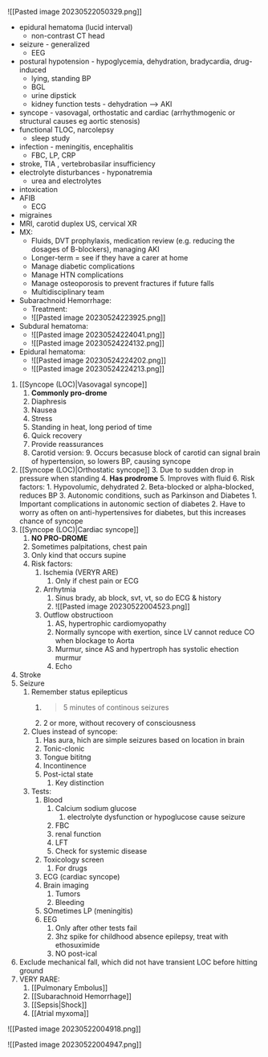 ![[Pasted image 20230522050329.png]]
-   epidural hematoma (lucid interval)
    -   non-contrast CT head
-   seizure - generalized
    -   EEG
-   postural hypotension - hypoglycemia, dehydration, bradycardia, drug-induced
    -   lying, standing BP
    -   BGL
    -   urine dipstick
    - kidney function tests - dehydration --> AKI
-   syncope - vasovagal, orthostatic and cardiac (arrhythmogenic or structural causes eg aortic stenosis)
-   functional TLOC, narcolepsy
    -   sleep study
-   infection - meningitis, encephalitis
    -   FBC, LP, CRP
-   stroke, TIA , vertebrobasilar insufficiency
-   electrolyte disturbances - hyponatremia
    -   urea and electrolytes
-   intoxication
-   AFIB
    -   ECG
-   migraines
-   MRI, carotid duplex US, cervical XR
- MX:
	- Fluids, DVT prophylaxis, medication review (e.g. reducing the dosages of B-blockers), managing AKI
	- Longer-term = see if they have a carer at home
	- Manage diabetic complications
	- Manage HTN complications
	- Manage osteoporosis to prevent fractures if future falls 
	- Multidisciplinary team
- Subarachnoid Hemorrhage:
	- Treatment:
	- ![[Pasted image 20230524223925.png]]
- Subdural hematoma:
	- ![[Pasted image 20230524224041.png]]
	- ![[Pasted image 20230524224132.png]]
- Epidural hematoma:
	- ![[Pasted image 20230524224202.png]]
	- ![[Pasted image 20230524224213.png]]



1. [[Syncope (LOC)|Vasovagal syncope]]
	1. **Commonly pro-drome**
	2. Diaphresis
	3. Nausea
	4. Stress
	5. Standing in heat, long period of time
	6. Quick recovery
	7. Provide reassurances
	8. Carotid version:
		9. Occurs becasuse block of carotid can signal brain of hypertension, so lowers BP, causing syncope
2. [[Syncope (LOC)|Orthostatic syncope]]
	3. Due to sudden drop in pressure when standing
	4. **Has prodrome**
	5. Improves with fluid
	6. Risk factors:
		1. Hypovolumic, dehydrated
		2. Beta-blocked or alpha-blocked, reduces BP
		3. Autonomic conditions, such as Parkinson and Diabetes
			1. Important complications in autonomic section of diabetes
			2. Have to worry as often on anti-hypertensives for diabetes, but this increases chance of syncope
3. [[Syncope (LOC)|Cardiac syncope]]
	1. **NO PRO-DROME**
	2. Sometimes palpitations, chest pain
	3. Only kind that occurs supine
	4. Risk factors:
		1. Ischemia (VERYR ARE)
			1. Only if chest pain or ECG
		2. Arrhytmia
			1. Sinus brady, ab block, svt, vt, so do ECG & history
			2. ![[Pasted image 20230522004523.png]]
		3. Outflow obstructioon
			1. AS, hypertrophic cardiomyopathy
			2. Normally syncope with exertion, since LV cannot reduce CO when blockage to Aorta
			3. Murmur, since AS and hypertroph has systolic ehection murmur
			4. Echo
4. Stroke
5. Seizure
	1. Remember status epilepticus
		1. >5 minutes of continous seizures
		2. 2 or more, without recovery of consciousness
	2. Clues instead of syncope:
		1. Has aura, hich are simple seizures based on location in brain
		2. Tonic-clonic
		3. Tongue bititng
		4. Incontinence
		5. Post-ictal state
			1. Key distinction
	3. Tests:
		1. Blood
			1. Calcium sodium glucose
				1. electrolyte dysfunction or hypoglucose cause seizure
			2. FBC
			3. renal function
			4. LFT
			5. Check for systemic disease
		2. Toxicology screen
			1. For drugs
		3. ECG (cardiac syncope)
		4. Brain imaging
			1. Tumors
			2. Bleeding
		5. SOmetimes LP (meningitis)
		6. EEG
			1. Only after other tests fail
			2. 3hz spike for childhood absence epilepsy, treat with ethosuximide
			3. NO post-ical
6. Exclude mechanical fall, which did not have transient LOC before hitting ground
7. VERY RARE:
	1. [[Pulmonary Embolus]]
	2. [[Subarachnoid Hemorrhage]]
	3. [[Sepsis|Shock]]
	4. [[Atrial myxoma]]

![[Pasted image 20230522004918.png]]

![[Pasted image 20230522004947.png]]
